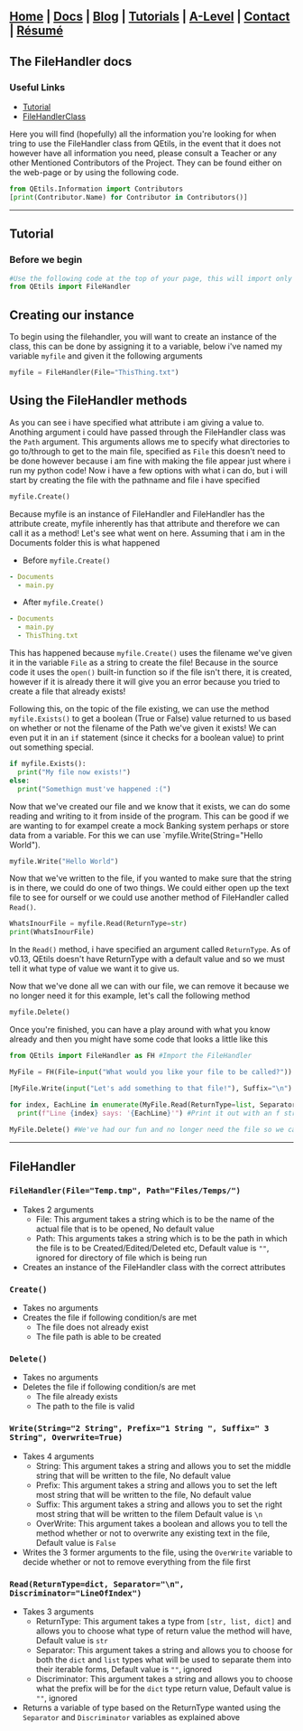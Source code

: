 ## [Home](http://libnexus.github.io/Site) | [Docs](https://libnexus.github.io/Site/docs) | [Blog](https://www.youtube.com/watch?v=dQw4w9WgXcQ) | [Tutorials](https://libnexus.github.io/Site/tutorials) | [A-Level](https://libnexus.github.io/Site/a-level) | [Contact](https://libnexus.github.io/Site/contact) | [Résumé](https://libnexus.github.io/Site/résumé)

## The FileHandler docs

### Useful Links
- [Tutorial](#Tutorial)
- [FileHandlerClass](#FileHandlerClass)

Here you will find (hopefully) all the information you're looking for when tring to use the FileHandler class from QEtils, in the event that it does not however have all information you need, please consult a Teacher or any other Mentioned Contributors of the Project. They can be found either on the web-page or by using the following code.
```python 
from QEtils.Information import Contributors
[print(Contributor.Name) for Contributor in Contributors()]
```
---
## Tutorial

### Before we begin

```python
#Use the following code at the top of your page, this will import only the FileHandler library
from QEtils import FileHandler
```
## Creating our instance

To begin using the filehandler, you will want to create an instance of the class, this can be done by assigning it to a variable, below i've named my variable `myfile` and given it the following arguments
```python
myfile = FileHandler(File="ThisThing.txt")
```

## Using the FileHandler methods

As you can see i have specified what attribute i am giving a value to. Anothing argument i could have passed through the FileHandler class was the `Path` argument. This arguments allows me to specify what directories to go to/through to get to the main file, specified as `File` this doesn't need to be done however because i am fine with making the file appear just where i run my python code!
Now i have a few options with what i can do, but i will start by creating the file with the pathname and file i have specified
```python
myfile.Create()
```
Because myfile is an instance of FileHandler and FileHandler has the attribute create, myfile inherently has that attribute and therefore we can call it as a method! Let's see what went on here.
Assuming that i am in the Documents folder this is what happened
- Before `myfile.Create()`
````yaml
- Documents
  - main.py
````
- After `myfile.Create()`
````yaml
- Documents
  - main.py
  - ThisThing.txt
````
This has happened because `myfile.Create()` uses the filename we've given it in the variable `File` as a string to create the file! Because in the source code it uses the `open()` built-in function so if the file isn't there, it is created, however if it is already there it will give you an error because you tried to create a file that already exists!

Following this, on the topic of the file existing, we can use the method `myfile.Exists()` to get a boolean (True or False) value returned to us based on whether or not the filename of the Path we've given it exists! We can even put it in an `if` statement (since it checks for a boolean value) to print out something special.
```python
if myfile.Exists():
  print("My file now exists!")
else:
  print("Somethign must've happened :(")
```

Now that we've created our file and we know that it exists, we can do some reading and writing to it from inside of the program. This can be good if we are wanting to for exampel create a mock Banking system perhaps or store data from a variable. For this we can use `myfile.Write(String="Hello World").
```python
myfile.Write("Hello World")
```
Now that we've written to the file, if you wanted to make sure that the string is in there, we could do one of two things. We could either open up the text file to see for ourself or we could use another method of FileHandler called `Read()`.
```python
WhatsInourFile = myfile.Read(ReturnType=str)
print(WhatsInourFile)
```
In the `Read()` method, i have specified an argument called `ReturnType`. As of v0.13, QEtils doesn't have ReturnType with a default value and so we must tell it what type of value we want it to give us.

Now that we've done all we can with our file, we can remove it because we no longer need it for this example, let's call the following method

```python
myfile.Delete()
```

Once you're finished, you can have a play around with what you know already and then you might have some code that looks a little like this
```python
from QEtils import FileHandler as FH #Import the FileHandler

MyFile = FH(File=input("What would you like your file to be called?")) #Create an instance

[MyFile.Write(input("Let's add something to that file!"), Suffix="\n") for x in range(9)] #Ask for 10 things to add to the file

for index, EachLine in enumerate(MyFile.Read(ReturnType=list, Separator="\n")): #Loop each item in the list returned by Read
  print(f"Line {index} says: '{EachLine}'") #Print it out with an f string
  
MyFile.Delete() #We've had our fun and no longer need the file so we can remove it
```
---
## FileHandler

### `FileHandler(File="Temp.tmp", Path="Files/Temps/")`
- Takes 2 arguments
  - File: This argument takes a string which is to be the name of the actual file that is to be opened, No default value
  - Path: This arguments takes a string which is to be the path in which the file is to be Created/Edited/Deleted etc, Default value is `""`, ignored for directory of file which is being run
- Creates an instance of the FileHandler class with the correct attributes

### `Create()`
- Takes no arguments
- Creates the file if following condition/s are met
  - The file does not already exist
  - The file path is able to be created
  
### `Delete()`
- Takes no arguments
- Deletes the file if following condition/s are met
  - The file already exists
  - The path to the file is valid
  
### `Write(String="2 String", Prefix="1 String ", Suffix=" 3 String", Overwrite=True)`
- Takes 4 arguments
  - String: This argument takes a string and allows you to set the middle string that will be written to the file, No default value
  - Prefix: This argument takes a string and allows you to set the left most string that will be written to the file, No default value
  - Suffix: This argument takes a string and  allows you to set the right most string that will be written to the filem Default value is `\n`
  - OverWrite: This argument takes a boolean and allows you to tell the method whether or not to overwrite any existing text in the file, Default value is `False`
- Writes the 3 former arguments to the file, using the `OverWrite` variable to decide whether or not to remove everything from the file first
  
### `Read(ReturnType=dict, Separator="\n", Discriminator="LineOfIndex")`
- Takes 3 arguments
  - ReturnType: This argument takes a type from `[str, list, dict]` and allows you to choose what type of return value the method will have, Default value is `str`
  - Separator: This argument takes a string and allows you to choose for both the `dict` and `list` types what will be used to separate them into their iterable forms, Default value is `""`, ignored
  - Discriminator: This argument takes a string and allows you to choose what the prefix will be for the `dict` type return value, Default value is `""`, ignored
- Returns a variable of type based on the ReturnType wanted using the `Separator` and `Discriminator` variables as explained above 